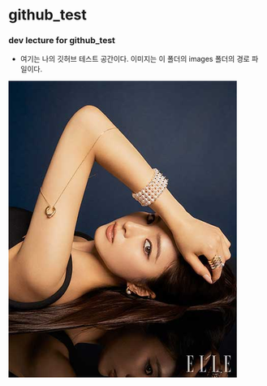 # github_test

### dev lecture for github_test

- 여기는 나의 깃허브 테스트 공간이다. 이미지는 이 폴더의  images 폴더의 경로 파일이다. 

![GitHub photo](images/shinseak.jpg)
